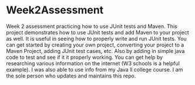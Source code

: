 # Week2Assessment
 Week 2 assessment practicing how to use JUnit tests and Maven.
This project demonstrates how to use JUnit tests and add Maven to your project as well. 
It is useful in seeing how to properly write and run JUnit tests.
You can get started by creating your own project, converting your project to a Maven Project, adding JUnit test cases, etc. Also by adding in simple java code to test and see if it it properly working.
You can get help by researching various information on the internet (W3 schools is a helpful example). I was also able to use info from my Java ll college course.
I am the sole person who updates and maintains this repo.
